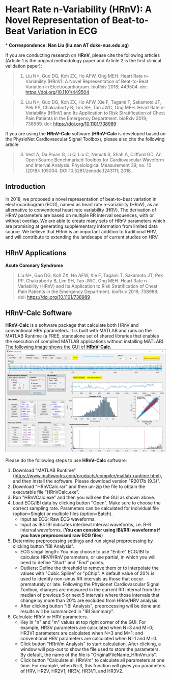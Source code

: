 # Heart Rate n-Variability (HRnV): A Novel Representation of Beat-to-Beat Variation in ECG

\* **Correspondence: Nan Liu (liu.nan AT duke-nus.edu.sg)**

If you are conducting research on **HRnV**, please cite the following articles (Article 1 is the original methodology paper and Article 2 is the first clinical validation paper):
> 1) Liu N*, Guo DG, Koh ZX, Ho AFW, Ong MEH. Heart Rate n-Variability (HRnV): A Novel Representation of Beat-to-Beat Variation in Electrocardiogram. bioRxiv 2018; 449504. doi: https://doi.org/10.1101/449504

> 2) Liu N*, Guo DG, Koh ZX, Ho AFW, Xie F, Tagami T, Sakamoto JT, Pek PP, Chakraborty B, Lim SH, Tan JWC, Ong MEH. Heart Rate n-Variability (HRnV) and Its Application to Risk Stratification of Chest Pain Patients in the Emergency Department. bioRxiv 2019; 738989. doi: https://doi.org/10.1101/738989

If you are using the **HRnV-Calc** software (**HRnV-Calc** is developed based on the PhysioNet Cardiovascular Signal Toolbox), please also cite the following article:
> 3) Vest A, Da Poian G, Li Q, Liu C, Nemati S, Shah A, Clifford GD. An Open Source Benchmarked Toolbox for Cardiovascular Waveform and Interval Analysis. Physiological Measurement 39, no. 10 (2018): 105004. DOI:10.5281/zenodo.1243111; 2018.

## Introduction
In 2018, we proposed a novel representation of beat-to-beat variation in electrocardiogram (ECG), named as heart rate n-variability (HRnV), as an alternative to conventional heart rate variability (HRV). The derivation of HRnV parameters are based on multiple RR interval sequences, with or without overlap. We are able to create many sets of HRnV parameters which are promising at generating supplementary information from limited data source. We believe that HRnV is an important addition to traditional HRV, and will contribute to extending the landscape of current studies on HRV.

## HRnV Applications
**Acute Coronary Syndrome**
> Liu N*, Guo DG, Koh ZX, Ho AFW, Xie F, Tagami T, Sakamoto JT, Pek PP, Chakraborty B, Lim SH, Tan JWC, Ong MEH. Heart Rate n-Variability (HRnV) and Its Application to Risk Stratification of Chest Pain Patients in the Emergency Department. bioRxiv 2019; 738989. doi: https://doi.org/10.1101/738989

## HRnV-Calc Software
**HRnV-Calc** is a software package that calculate both HRnV and conventional HRV parameters. It is built with MATLAB and runs on the MATLAB Runtime (a FREE, standalone set of shared libraries that enables the execution of compiled MATLAB applications without installing MATLAB). The following image shows the GUI of **HRnV-Calc**.
![](HRnV-Calc.jpg)

Please do the following steps to use **HRnV-Calc** software:
1. Download "MATLAB Runtime" (https://www.mathworks.com/products/compiler/matlab-runtime.html), and then install the software. Please download version "R2017b (9.3)".
2. Download "HRnVCalc.rar" and then un-zip the file to obtain the executable file "HRnVCalc.exe".
3. Run "HRnVCalc.exe" and then you will see the GUI as shown above.
4. Load ECG/IBI data by clicking button "Open". Make sure to choose the correct sampling rate. Parameters can be calculated for individual file (option=Single) or multiple files (option=Batch).
   - Input as ECG: Raw ECG waveforms.
   - Input as IBI: IBI indicates interbeat interval waveforms, i.e. R-R interval waveforms. (**You can consider using IBI/RRI waveforms if you have preprocessed raw ECG files**)
5. Determine preprocessing settings and run signal preprocessing by clicking button "IBI Analysis".
   - ECG singal length: You may choose to use "Entire" ECG/IBI to calculate HRV/HRnV parameters, or use partial, in which you will need to define "Start" and "End" points.
   - Outliers: Define the threshold to remove them or to interpolate the values with "Cubic Spline" or "pChip". A default value of 20% is used to identify non-sinus RR intervals as those that occur prematurely or late. Following the Physionet Cardiovascular Signal Toolbox, changes are measured in the current RR interval from the median of previous 5 or next 5 intervals where those intervals that change by more than 20% are excluded from HRnV/HRV analysis.
   - After clicking button "IBI Analysis", preprocessing will be done and results will be summarized in "IBI Summary".
6. Calculate HRnV or HRV parameters.
   - Key in "n" and "m" values at top right corner of the GUI. For example, HR3V parameters are calculated when N=3 and M=0; HR3V1 parameters are calculated when N=3 and M=1; and conventional HRV parameters are calculated when N=1 and M=0.
   - Click button "HRnVm Analysis" to start calculation. After clicking, a window will pop-out to show the file used to store the parameters. By default, the name of the file is "OriginalFileName_HRnVm.xls".
   - Click button "Calculate all HRnVm" to calculate all parameters at one time. For example, when N=3, this function will gives you parameters of HRV, HR2V, HR2V1, HR3V, HR3V1, and HR3V2.


